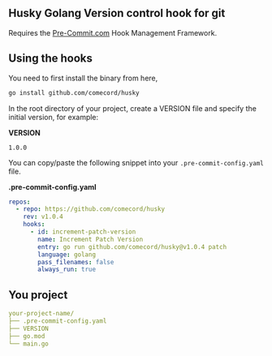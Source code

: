 
## Husky Golang Version control hook for git

Requires the [Pre-Commit.com](https://pre-commit.com/) Hook Management Framework.

## Using the hooks
You need to first install the binary from here, 

```bash
go install github.com/comecord/husky
```
In the root directory of your project, create a VERSION file and specify the initial version, for example:

**VERSION**
```
1.0.0
```

You can copy/paste the following snippet into your `.pre-commit-config.yaml` file.

**.pre-commit-config.yaml**
```yaml
repos:
  - repo: https://github.com/comecord/husky
    rev: v1.0.4
    hooks:
      - id: increment-patch-version
        name: Increment Patch Version
        entry: go run github.com/comecord/husky@v1.0.4 patch
        language: golang
        pass_filenames: false
        always_run: true
```

## You project
```yaml
your-project-name/
├── .pre-commit-config.yaml
├── VERSION
├── go.mod
└── main.go
```
